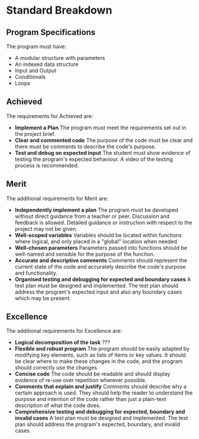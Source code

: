 # Standard Breakdown

## Program Specifications

The program must have:

- A modular structure with parameters
- An indexed data structure
- Input and Output
- Conditionals
- Loops

## Achieved

The requirements for Achieved are:

- **Implement a Plan**
  The program must meet the requirements set out in the project brief.
- **Clear and commented code**
  The purpose of the code must be clear and there must be comments to describe the code's purpose.
- **Test and debug on expected input**
  The student must show evidence of testing the program's expected behaviour. A video of the testing process is recommended.


## Merit

The additional requirements for Merit are:

- **Independently implement a plan**
  The program must be developed without direct guidance from a teacher or peer. Discussion and feedback is allowed. Detailed guidance or instruction with respect to the project may not be given.
- **Well-scoped variables**
  Variables should be located within functions where logical, and only placed in a "global" location when needed.
- **Well-chosen parameters**
  Parameters passed into functions should be well-named and sensible for the purpose of the function.
- **Accurate and descriptive comments**
  Comments should represent the current state of the code and accurately describe the code's purpose and functionality.
- **Organised testing and debugging for expected and boundary cases**
  A test plan must be designed and implemented. The test plan should address the program's expected input and also any boundary cases which may be present.


## Excellence

The additional requirements for Excellence are:

- **Logical decomposition of the task**
  ???
- **Flexible and robust program**
  The program should be easily adapted by modifying key elements, such as lists of items or key values. It should be clear where to make these changes in the code, and the program should correctly use the changes.
- **Concise code**
  The code should be readable and should display evidence of re-use over repetition wherever possible.
- **Comments that explain and justify**
  Comments should describe why a certain approach is used. They should help the reader to understand the purpose and intention of the code rather than just a plain-text description of what the code does.
- **Comprehensive testing and debugging for expected, boundary and invalid cases**
  A test plan must be designed and implemented. The test plan should address the program's expected, boundary, and invalid cases.